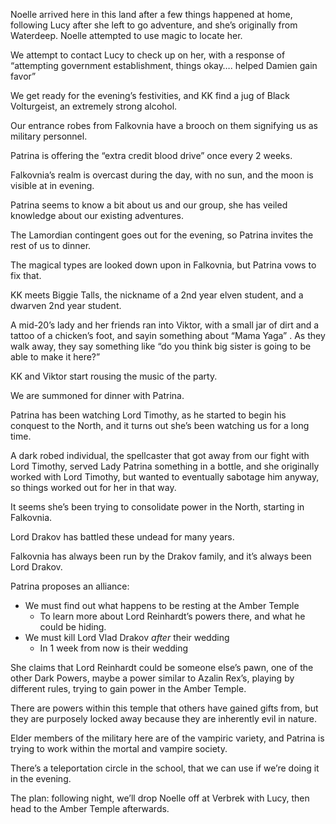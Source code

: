 Noelle arrived here in this land after a few things happened at home, following Lucy after she left to go adventure, and she’s originally from Waterdeep. Noelle attempted to use magic to locate her.

We attempt to contact Lucy to check up on her, with a response of “attempting government establishment, things okay…. helped Damien gain favor”

We get ready for the evening’s festivities, and KK find a jug of Black Volturgeist, an extremely strong alcohol.

Our entrance robes from Falkovnia have a brooch on them signifying us as military personnel.

Patrina is offering the “extra credit blood drive” once every 2 weeks.

Falkovnia’s realm is overcast during the day, with no sun, and the moon is visible at in evening.

Patrina seems to know a bit about us and our group, she has veiled knowledge about our existing adventures.

The Lamordian contingent goes out for the evening, so Patrina invites the rest of us to dinner.

The magical types are looked down upon in Falkovnia, but Patrina vows to fix that.

KK meets Biggie Talls, the nickname of a 2nd year elven student, and a dwarven 2nd year student.

A mid-20’s lady and her friends ran into Viktor, with a small jar of dirt and a tattoo of a chicken’s foot, and sayin something about “Mama Yaga” . As they walk away, they say something like “do you think big sister is going to be able to make it here?”

KK and Viktor start rousing the music of the party.

We are summoned for dinner with Patrina.

Patrina has been watching Lord Timothy, as he started to begin his conquest to the North, and it turns out she’s been watching us for a long time.

A dark robed individual, the spellcaster that got away from our fight with Lord Timothy, served Lady Patrina something in a bottle, and she originally worked with Lord Timothy, but wanted to eventually sabotage him anyway, so things worked out for her in that way.

It seems she’s been trying to consolidate power in the North, starting in Falkovnia.

Lord Drakov has battled these undead for many years.

Falkovnia has always been run by the Drakov family, and it’s always been Lord Drakov.

Patrina proposes an alliance:

- We must find out what happens to be resting at the Amber Temple
    - To learn more about Lord Reinhardt’s powers there, and what he could be hiding.
- We must kill Lord Vlad Drakov _after_ their wedding
    - In 1 week from now is their wedding

She claims that Lord Reinhardt could be someone else’s pawn, one of the other Dark Powers, maybe a power similar to Azalin Rex’s, playing by different rules, trying to gain power in the Amber Temple.

There are powers within this temple that others have gained gifts from, but they are purposely locked away because they are inherently evil in nature.

Elder members of the military here are of the vampiric variety, and Patrina is trying to work within the mortal and vampire society.

There’s a teleportation circle in the school, that we can use if we’re doing it in the evening.

The plan: following night, we’ll drop Noelle off at Verbrek with Lucy, then head to the Amber Temple afterwards.